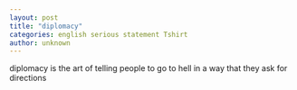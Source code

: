 ```yaml
---
layout: post
title: "diplomacy"
categories: english serious statement Tshirt
author: unknown
---
```

diplomacy is the art of telling people to go to hell in a way that they ask for directions
